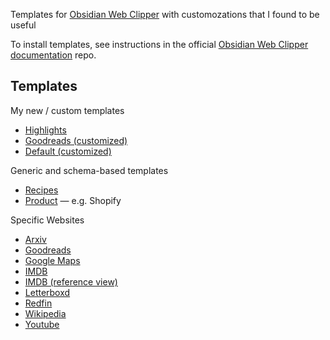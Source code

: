 Templates for [Obsidian Web Clipper](https://github.com/obsidianmd/obsidian-clipper) with customozations that I found to be useful

To install templates, see instructions in the official [Obsidian Web Clipper documentation](https://help.obsidian.md/web-clipper/templates) repo.

## Templates

My new / custom templates
- [Highlights](/templates/highlights-clipper.json)
- [Goodreads (customized)](/templates/goodreads-clipper.json)
- [Default (customized)](/templates/default-clipper.json)

Generic and schema-based templates

- [Recipes](/templates/recipes-clipper.json)
- [Product](/templates/product-clipper.json) — e.g. Shopify

Specific Websites

- [Arxiv](/templates/arxiv-clipper.json)
- [Goodreads](/templates/goodreads-clipper.json)
- [Google Maps](/templates/google-maps-clipper.json)
- [IMDB](/templates/imdb-clipper.json) 
- [IMDB (reference view)](/templates/imdb-reference-clipper.json)
- [Letterboxd](/templates/letterboxd-clipper.json)
- [Redfin](/templates/redfin-clipper.json)
- [Wikipedia](/templates/wikipedia-clipper.json)
- [Youtube](/templates/youtube-clipper.json)
